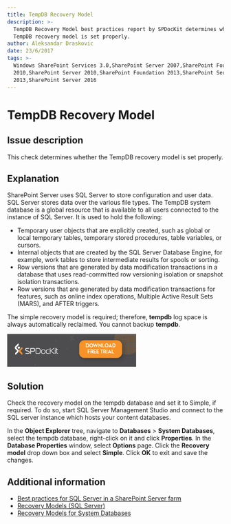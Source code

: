 ```yaml
---
title: TempDB Recovery Model
description: >-
  TempDB Recovery Model best practices report by SPDocKit determines whether the
  TempDB recovery model is set properly.
author: Aleksandar Draskovic
date: 23/6/2017
tags: >-
  Windows SharePoint Services 3.0,SharePoint Server 2007,SharePoint Foundation
  2010,SharePoint Server 2010,SharePoint Foundation 2013,SharePoint Server
  2013,SharePoint Server 2016
---
```


# TempDB Recovery Model

## Issue description

This check determines whether the TempDB recovery model is set properly.

## Explanation

SharePoint Server uses SQL Server to store configuration and user data. SQL Server stores data over the various file types. The TempDB system database is a global resource that is available to all users connected to the instance of SQL Server. It is used to hold the following:

* Temporary user objects that are explicitly created, such as global or local temporary tables, temporary stored procedures, table variables, or cursors.
* Internal objects that are created by the SQL Server Database Engine, for example, work tables to store intermediate results for spools or sorting.
* Row versions that are generated by data modification transactions in a database that uses read-committed row versioning isolation or snapshot isolation transactions.
* Row versions that are generated by data modification transactions for features, such as online index operations, Multiple Active Result Sets \(MARS\), and AFTER triggers.

The simple recovery model is required; therefore, **tempdb** log space is always automatically reclaimed. You cannot backup **tempdb**.

[![Download SPDocKit](../../.gitbook/assets/spdockit_download.png)](http://bit.ly/2US0Zna)

## Solution

Check the recovery model on the tempdb database and set it to Simple, if required. To do so, start SQL Server Management Studio and connect to the SQL server instance which hosts your content databases.

In the **Object Explorer** tree, navigate to **Databases** &gt; **System Databases**, select the tempdb database, right-click on it and click **Properties**. In the **Database Properties** window, select **Options** page. Click the **Recovery model** drop down box and select **Simple**. Click **OK** to exit and save the changes.

## Additional information

* [Best practices for SQL Server in a SharePoint Server farm](https://technet.microsoft.com/en-us/library/hh292622.aspx)
* [Recovery Models \(SQL Server\)](https://docs.microsoft.com/en-us/sql/relational-databases/backup-restore/recovery-models-sql-server)
* [Recovery Models for System Databases](https://technet.microsoft.com/en-us/library/ms365937%28v=sql.105%29.aspx)

